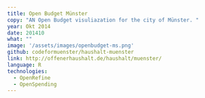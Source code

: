 ```yaml
---
title: Open Budget Münster
copy: "AN Open Budget visuliazation for the city of Münster. "
year: Okt 2014
date: 201410
what: ""
image: '/assets/images/openbudget-ms.png'
github: codeformuenster/haushalt-muenster
link: http://offenerhaushalt.de/haushalt/muenster/
language: R
technologies:
  - OpenRefine
  - OpenSpending
---
```

